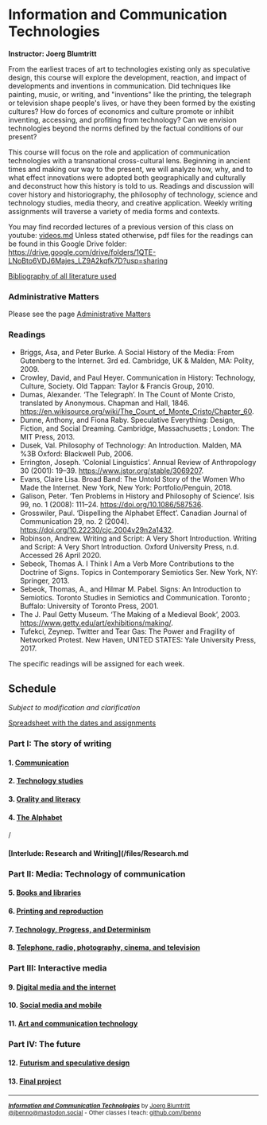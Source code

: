 # Information and Communication Technologies
**Instructor: Joerg Blumtritt**  

From the earliest traces of art to technologies existing only as speculative design, this course will explore the development, reaction, and impact of developments and inventions in communication. Did techniques like painting, music, or writing, and "inventions" like the printing, the telegraph or television shape people's lives, or have they been formed by the existing cultures? How do forces of economics and culture promote or inhibit inventing, accessing, and profiting from technology? Can we envision technologies beyond the norms defined by the factual conditions of our present?

This course will focus on the role and application of communication technologies with a transnational cross-cultural lens. Beginning in ancient times and making our way to the present, we will analyze how, why, and to what effect innovations were adopted both geographically and culturally and deconstruct how this history is told to us. Readings and discussion will cover history and historiography, the philosophy of technology, science and technology studies, media theory, and creative application. Weekly writing assignments will traverse a variety of media forms and contexts.

You may find recorded lectures of a previous version of this class on youtube: [videos.md](/files/videos.md)
Unless stated otherwise, pdf files for the readings can be found in this Google Drive folder:
 https://drive.google.com/drive/folders/1QTE-LNoBto6VDJ6Majes_LZ9A2kqfk7D?usp=sharing

[Bibliography of all literature used](/files/Bibliography.md)

### Administrative Matters
Please see the page [Administrative Matters](/files/Administrative.md)

### Readings
- Briggs, Asa, and Peter Burke. A Social History of the Media: From Gutenberg to the Internet. 3rd ed. Cambridge, UK & Malden, MA: Polity, 2009.
- Crowley, David, and Paul Heyer. Communication in History: Technology, Culture, Society. Old Tappan: Taylor & Francis Group, 2010.
- Dumas, Alexander. ‘The Telegraph’. In The Count of Monte Cristo, translated by Anonymous. Chapman and Hall, 1846. https://en.wikisource.org/wiki/The_Count_of_Monte_Cristo/Chapter_60.
- Dunne, Anthony, and Fiona Raby. Speculative Everything: Design, Fiction, and Social Dreaming. Cambridge, Massachusetts ; London: The MIT Press, 2013.
- Dusek, Val. Philosophy of Technology: An Introduction. Malden, MA %3B Oxford: Blackwell Pub, 2006.
- Errington, Joseph. ‘Colonial Linguistics’. Annual Review of Anthropology 30 (2001): 19–39. https://www.jstor.org/stable/3069207.
- Evans, Claire Lisa. Broad Band: The Untold Story of the Women Who Made the Internet. New York, New York: Portfolio/Penguin, 2018.
- Galison, Peter. ‘Ten Problems in History and Philosophy of Science’. Isis 99, no. 1 (2008): 111–24. https://doi.org/10.1086/587536.
- Grosswiler, Paul. ‘Dispelling the Alphabet Effect’. Canadian Journal of Communication 29, no. 2 (2004). https://doi.org/10.22230/cjc.2004v29n2a1432.
- Robinson, Andrew. Writing and Script: A Very Short Introduction. Writing and Script: A Very Short Introduction. Oxford University Press, n.d. Accessed 26 April 2020.
- Sebeok, Thomas A. I Think I Am a Verb More Contributions to the Doctrine of Signs. Topics in Contemporary Semiotics Ser. New York, NY: Springer, 2013.
- Sebeok, Thomas, A., and Hilmar M. Pabel. Signs: An Introduction to Semiotics. Toronto Studies in Semiotics and Communication. Toronto ; Buffalo: University of Toronto Press, 2001.
- The J. Paul Getty Museum. ‘The Making of a Medieval Book’, 2003. https://www.getty.edu/art/exhibitions/making/.
- Tufekci, Zeynep. Twitter and Tear Gas: The Power and Fragility of Networked Protest. New Haven, UNITED STATES: Yale University Press, 2017.

The specific readings will be assigned for each week.

## Schedule
*Subject to modification and clarification*

[Spreadsheet with the dates and assignments](https://docs.google.com/spreadsheets/d/1BB6HHULpT9KCe9JpZZn-oI-JxHNpXhhsdp6A8cw8cMM/edit?usp=sharing) 

### Part I: The story of writing
#### 1. [Communication](/files/01.md)
#### 2. [Technology studies](/files/02.md)
#### 3. [Orality and literacy](/files/03.md)
#### 4. [The Alphabet](/files/04.md)
/
#### [Interlude: Research and Writing](/files/Research.md

### Part II: Media: Technology of communication
#### 5. [Books and libraries](/files/05.md)
#### 6. [Printing and reproduction](/files/06.md)
#### 7. [Technology, Progress, and Determinism](/files/07.md)
#### 8. [Telephone, radio, photography, cinema, and television](/files/08.md)

### Part III: Interactive media
#### 9. [Digital media and the internet](/files/09.md)
#### 10. [Social media and mobile](/files/10.md)
#### 11. [Art and communication technology](/files/11.md)

### Part IV: The future
#### 12. [Futurism and speculative design](/files/12.md)
#### 13. [Final project](/files/13.md)


***
<sup>***[Information and Communication Technologies](/README.md)*** by [Joerg Blumtritt](https://jbenno.net) [@jbenno@mastodon.social](https://mastodon.social/@jbenno) - Other classes I teach: [github.com/jbenno](https://github.com/jbenno/teaching)</sup>


